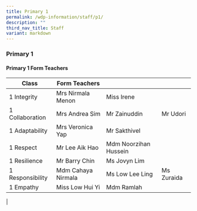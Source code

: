 ```yaml
---
title: Primary 1
permalink: /wdp-information/staff/p1/
description: ""
third_nav_title: Staff
variant: markdown
---
```

### **Primary 1**

#### **Primary 1 Form Teachers**

| Class | Form Teachers |  |  |
|---|---|---|---|
| 1 Integrity  | Mrs Nirmala Menon | Miss Irene |  
| 1 Collaboration |  Mrs Andrea Sim | Mr Zainuddin | Mr Udori| 
| 1 Adaptability | Mrs Veronica Yap | Mr Sakthivel |  
| 1 Respect | Mr Lee Aik Hao | Mdm Noorzihan Hussein |   
| 1 Resilience | Mr Barry Chin | Ms Jovyn Lim | 
| 1 Responsibility | Mdm Cahaya Nirmala | Ms Low Lee Ling | Ms  Zuraida | 
| 1 Empathy | Miss Low Hui Yi | Mdm Ramlah 
|